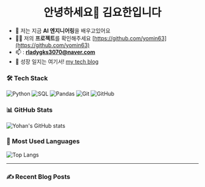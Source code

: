 <h1 align="center"> 안녕하세요👋 김요한입니다</h1>

- 🌱 저는 지금 **AI 엔지니어링**을 배우고있어요
- 👨‍💻 저의 **프로젝트**를 확인해주세요 [https://github.com/yomin63](https://github.com/yomin63)
- 📫 : **rladygks3070@naver.com**
- 📝 성장 일지는 여기서! [my tech blog](https://velog.io/@yohan)

### 🛠️ Tech Stack
![Python](https://img.shields.io/badge/Python-3776AB?style=for-the-badge&logo=python&logoColor=white)
![SQL](https://img.shields.io/badge/SQL-4479A1?style=for-the-badge&logo=mysql&logoColor=white)
![Pandas](https://img.shields.io/badge/Pandas-150458?style=for-the-badge&logo=pandas&logoColor=white)
![Git](https://img.shields.io/badge/Git-F05032?style=for-the-badge&logo=git&logoColor=white)
![GitHub](https://img.shields.io/badge/github-181717?style=for-the-badge&logo=github&logoColor=white)

### 📊 GitHub Stats
![Yohan's GitHub stats](https://github-readme-stats.vercel.app/api?username=yohan63&show_icons=true&theme=tokyonight)

### 🧠 Most Used Languages
![Top Langs](https://github-readme-stats.vercel.app/api/top-langs/?username=yohan63&layout=compact&theme=tokyonight)

---

### ✍️ Recent Blog Posts
<!-- BLOG-POST-LIST:START -->
<!-- BLOG-POST-LIST:END -->


